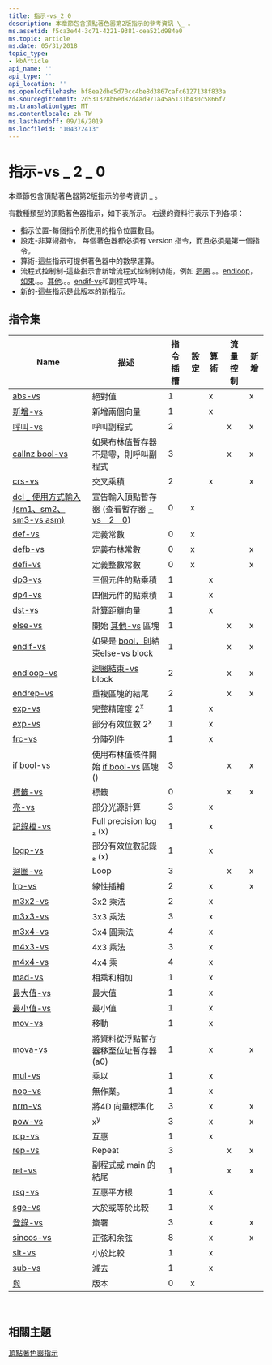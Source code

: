 ```yaml
---
title: 指示-vs_2_0
description: 本章節包含頂點著色器第2版指示的參考資訊 \_ 。
ms.assetid: f5ca3e44-3c71-4221-9381-cea521d984e0
ms.topic: article
ms.date: 05/31/2018
topic_type:
- kbArticle
api_name: ''
api_type: ''
api_location: ''
ms.openlocfilehash: bf8ea2dbe5d70cc4be8d3867cafc6127138f833a
ms.sourcegitcommit: 2d531328b6ed82d4ad971a45a5131b430c5866f7
ms.translationtype: MT
ms.contentlocale: zh-TW
ms.lasthandoff: 09/16/2019
ms.locfileid: "104372413"
---
```

# <a name="instructions---vs_2_0"></a>指示-vs \_ 2 \_ 0

本章節包含頂點著色器第2版指示的參考資訊 \_ 。

有數種類型的頂點著色器指示，如下表所示。 右邊的資料行表示下列各項：

-   指示位置-每個指令所使用的指令位置數目。
-   設定-非算術指令。 每個著色器都必須有 version 指令，而且必須是第一個指令。
-   算術-這些指示可提供著色器中的數學運算。
-   流程式控制制-這些指示會新增流程式控制制功能，例如 [迴圈](loop---vs.md).。。[endloop](endloop---vs.md)， [如果](if-bool---vs.md).。。[其他](else---vs.md).。。[endif-vs](endif---vs.md)和副程式呼叫。
-   新的-這些指示是此版本的新指示。

## <a name="instruction-set"></a>指令集



| Name                                                                           | 描述                                                                                                     | 指令插槽 | 設定 | 算術 | 流量控制 | 新增 |
|--------------------------------------------------------------------------------|-----------------------------------------------------------------------------------------------------------------|-------------------|-------|------------|--------------|-----|
| [abs-vs](abs---vs.md)                                                       | 絕對值                                                                                                  | 1                 |       | x          |              | x   |
| [新增-vs](add---vs.md)                                                       | 新增兩個向量                                                                                                 | 1                 |       | x          |              |     |
| [呼叫-vs](call---vs.md)                                                     | 呼叫副程式                                                                                               | 2                 |       |            | x            | x   |
| [callnz bool-vs](callnz-bool---vs.md)                                       | 如果布林值暫存器不是零，則呼叫副程式                                                             | 3                 |       |            | x            | x   |
| [crs-vs](crs---vs.md)                                                       | 交叉乘積                                                                                                   | 2                 |       | x          |              | x   |
| [dcl \_ 使用方式輸入 (sm1、sm2、sm3-vs asm) ](dcl-usage-input-register---vs.md) | 宣告輸入頂點暫存器 (查看暫存器 [-vs \_ 2 \_ 0](dx9-graphics-reference-asm-vs-registers-vs-2-0.md))  | 0                 | x     |            |              |     |
| [def-vs](def---vs.md)                                                       | 定義常數                                                                                                | 0                 | x     |            |              |     |
| [defb-vs](defb---vs.md)                                                     | 定義布林常數                                                                                       | 0                 | x     |            |              | x   |
| [defi-vs](defi---vs.md)                                                     | 定義整數常數                                                                                      | 0                 | x     |            |              | x   |
| [dp3-vs](dp3---vs.md)                                                       | 三個元件的點乘積                                                                                     | 1                 |       | x          |              |     |
| [dp4-vs](dp4---vs.md)                                                       | 四個元件的點乘積                                                                                      | 1                 |       | x          |              |     |
| [dst-vs](dst---vs.md)                                                       | 計算距離向量                                                                                   | 1                 |       | x          |              |     |
| [else-vs](else---vs.md)                                                     | 開始 [其他-vs](else---vs.md) 區塊                                                                       | 1                 |       |            | x            | x   |
| [endif-vs](endif---vs.md)                                                   | 如果是 [bool，則](if-bool---vs.md)結束[else-vs](else---vs.md) block                                      | 1                 |       |            | x            | x   |
| [endloop-vs](endloop---vs.md)                                               | [迴圈結束-vs](loop---vs.md) block                                                                       | 2                 |       |            | x            | x   |
| [endrep-vs](endrep---vs.md)                                                 | 重複區塊的結尾                                                                                           | 2                 |       |            | x            | x   |
| [exp-vs](exp---vs.md)                                                       | 完整精確度 2<sup>x</sup>                                                                                    | 1                 |       | x          |              |     |
| [exp-vs](exp---vs.md)                                                       | 部分有效位數 2<sup>x</sup>                                                                                 | 1                 |       | x          |              |     |
| [frc-vs](frc---vs.md)                                                       | 分陣列件                                                                                            | 1                 |       | x          |              |     |
| [if bool-vs](if-bool---vs.md)                                               | 使用布林值條件開始 [if bool-vs](if-bool---vs.md) 區塊 ()                                      | 3                 |       |            | x            | x   |
| [標籤-vs](label---vs.md)                                                   | 標籤                                                                                                           | 0                 |       |            | x            | x   |
| [亮-vs](lit---vs.md)                                                       | 部分光源計算                                                                                    | 3                 |       | x          |              |     |
| [記錄檔-vs](log---vs.md)                                                       | Full precision log ₂ (x)                                                                                           | 1                 |       | x          |              |     |
| [logp-vs](logp---vs.md)                                                     | 部分有效位數記錄₂ (x)                                                                                        | 1                 |       | x          |              |     |
| [迴圈-vs](loop---vs.md)                                                     | Loop                                                                                                            | 3                 |       |            | x            | x   |
| [lrp-vs](lrp---vs.md)                                                       | 線性插補                                                                                            | 2                 |       | x          |              | x   |
| [m3x2-vs](m3x2---vs.md)                                                     | 3x2 乘法                                                                                                    | 2                 |       | x          |              |     |
| [m3x3-vs](m3x3---vs.md)                                                     | 3x3 乘法                                                                                                    | 3                 |       | x          |              |     |
| [m3x4-vs](m3x4---vs.md)                                                     | 3x4 圓乘法                                                                                                    | 4                 |       | x          |              |     |
| [m4x3-vs](m4x3---vs.md)                                                     | 4x3 乘法                                                                                                    | 3                 |       | x          |              |     |
| [m4x4-vs](m4x4---vs.md)                                                     | 4x4 乘                                                                                                    | 4                 |       | x          |              |     |
| [mad-vs](mad---vs.md)                                                       | 相乘和相加                                                                                                | 1                 |       | x          |              |     |
| [最大值-vs](max---vs.md)                                                       | 最大值                                                                                                         | 1                 |       | x          |              |     |
| [最小值-vs](min---vs.md)                                                       | 最小值                                                                                                         | 1                 |       | x          |              |     |
| [mov-vs](mov---vs.md)                                                       | 移動                                                                                                            | 1                 |       | x          |              |     |
| [mova-vs](mova---vs.md)                                                     | 將資料從浮點暫存器移至位址暫存器 (a0)                                            | 1                 |       | x          |              | x   |
| [mul-vs](mul---vs.md)                                                       | 乘以                                                                                                        | 1                 |       | x          |              |     |
| [nop-vs](nop---vs.md)                                                       | 無作業。                                                                                                    | 1                 |       | x          |              |     |
| [nrm-vs](nrm---vs.md)                                                       | 將4D 向量標準化                                                                                           | 3                 |       | x          |              | x   |
| [pow-vs](pow---vs.md)                                                       | x<sup>y</sup>                                                                                                   | 3                 |       | x          |              | x   |
| [rcp-vs](rcp---vs.md)                                                       | 互惠                                                                                                      | 1                 |       | x          |              |     |
| [rep-vs](rep---vs.md)                                                       | Repeat                                                                                                          | 3                 |       |            | x            | x   |
| [ret-vs](ret---vs.md)                                                       | 副程式或 main 的結尾                                                                              | 1                 |       |            | x            | x   |
| [rsq-vs](rsq---vs.md)                                                       | 互惠平方根                                                                                          | 1                 |       | x          |              |     |
| [sge-vs](sge---vs.md)                                                       | 大於或等於比較                                                                                   | 1                 |       | x          |              |     |
| [登錄-vs](sgn---vs.md)                                                       | 簽署                                                                                                            | 3                 |       | x          |              | x   |
| [sincos-vs](sincos---vs.md)                                                 | 正弦和余弦                                                                                                 | 8                 |       | x          |              | x   |
| [slt-vs](slt---vs.md)                                                       | 小於比較                                                                                               | 1                 |       | x          |              |     |
| [sub-vs](sub---vs.md)                                                       | 減去                                                                                                        | 1                 |       | x          |              |     |
| [與](vs---vs.md)                                                              | 版本                                                                                                         | 0                 | x     |            |              |     |



 

## <a name="related-topics"></a>相關主題

<dl> <dt>

[頂點著色器指示](dx9-graphics-reference-asm-vs-instructions.md)
</dt> </dl>

 

 




